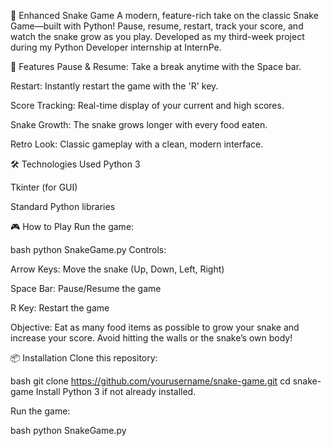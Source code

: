 🐍 Enhanced Snake Game
A modern, feature-rich take on the classic Snake Game—built with Python!
Pause, resume, restart, track your score, and watch the snake grow as you play.
Developed as my third-week project during my Python Developer internship at InternPe.

🚀 Features
Pause & Resume: Take a break anytime with the Space bar.

Restart: Instantly restart the game with the 'R' key.

Score Tracking: Real-time display of your current and high scores.

Snake Growth: The snake grows longer with every food eaten.

Retro Look: Classic gameplay with a clean, modern interface.

🛠️ Technologies Used
Python 3

Tkinter (for GUI)

Standard Python libraries

🎮 How to Play
Run the game:

bash
python SnakeGame.py
Controls:

Arrow Keys: Move the snake (Up, Down, Left, Right)

Space Bar: Pause/Resume the game

R Key: Restart the game

Objective:
Eat as many food items as possible to grow your snake and increase your score. Avoid hitting the walls or the snake’s own body!

📦 Installation
Clone this repository:

bash
git clone https://github.com/yourusername/snake-game.git
cd snake-game
Install Python 3 if not already installed.

Run the game:

bash
python SnakeGame.py
